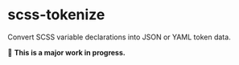 # scss-tokenize
Convert SCSS variable declarations into JSON or YAML token data.

:construction: **This is a major work in progress.**
